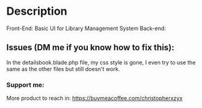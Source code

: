 # Description 
Front-End: 
Basic UI for Library Management System 
Back-end: 

## Issues (DM me if you know how to fix this):
In the detailsbook.blade.php file, my css style is gone, I even try to use the same as the other files but still doesn't work.


### Support me: 
More product to reach in: https://buymeacoffee.com/christopherxzyx
